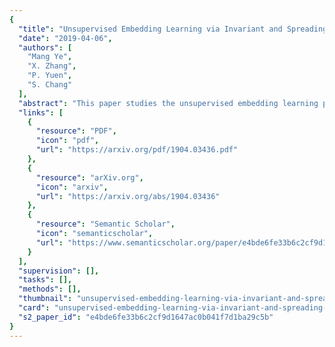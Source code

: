 ```yaml
---
{
  "title": "Unsupervised Embedding Learning via Invariant and Spreading Instance Feature",
  "date": "2019-04-06",
  "authors": [
    "Mang Ye",
    "X. Zhang",
    "P. Yuen",
    "S. Chang"
  ],
  "abstract": "This paper studies the unsupervised embedding learning problem, which requires an effective similarity measurement between samples in low-dimensional embedding space. Motivated by the positive concentrated and negative separated properties observed from category-wise supervised learning, we propose to utilize the instance-wise supervision to approximate these properties, which aims at learning data augmentation invariant and instance spread-out features. To achieve this goal, we propose a novel instance based softmax embedding method, which directly optimizes the `real' instance features on top of the softmax function. It achieves significantly faster learning speed and higher accuracy than all existing methods. The proposed method performs well for both seen and unseen testing categories with cosine similarity. It also achieves competitive performance even without pre-trained network over samples from fine-grained categories.",
  "links": [
    {
      "resource": "PDF",
      "icon": "pdf",
      "url": "https://arxiv.org/pdf/1904.03436.pdf"
    },
    {
      "resource": "arXiv.org",
      "icon": "arxiv",
      "url": "https://arxiv.org/abs/1904.03436"
    },
    {
      "resource": "Semantic Scholar",
      "icon": "semanticscholar",
      "url": "https://www.semanticscholar.org/paper/e4bde6fe33b6c2cf9d1647ac0b041f7d1ba29c5b"
    }
  ],
  "supervision": [],
  "tasks": [],
  "methods": [],
  "thumbnail": "unsupervised-embedding-learning-via-invariant-and-spreading-instance-feature-thumb.jpg",
  "card": "unsupervised-embedding-learning-via-invariant-and-spreading-instance-feature-card.jpg",
  "s2_paper_id": "e4bde6fe33b6c2cf9d1647ac0b041f7d1ba29c5b"
}
---
```


